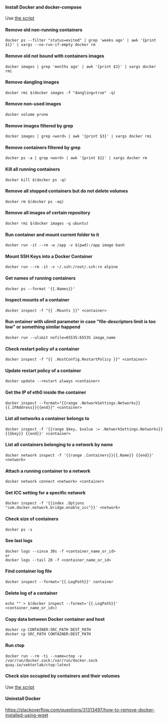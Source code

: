 
#### Install Docker and docker-compose
Use [the script](https://github.com/vitaliykobrin/useful-scripts/blob/master/scripts/install-docker.sh)


#### Remove old non-running containers
```
docker ps --filter "status=exited" | grep 'weeks ago' | awk '{print $1}' | xargs --no-run-if-empty docker rm  
```

#### Remove old not bound with containers images
```
docker images | grep 'months ago' | awk '{print $3}' | xargs docker rmi
```

#### Remove dangling images
```
docker rmi $(docker images -f "dangling=true" -q)  
```

#### Remove non-used images
```
docker volume prune
```

#### Remove images filtered by grep
```
docker images | grep <word> | awk '{print $3}' | xargs docker rmi
```

#### Remove containers filtered by grep
```
docker ps -a | grep <word> | awk '{print $1}' | xargs docker rm
```

#### Kill all running containers
```
docker kill $(docker ps -q)
```

#### Remove all stopped containers but do not delete volumes
```
docker rm $(docker ps -aq)
```

#### Remove all images of certain repository
```
docker rmi $(docker images -q ubuntu)
```

#### Run container and mount current folder to it
```
docker run -it --rm -w /app -v $(pwd):/app image bash
```

#### Mount SSH Keys into a Docker Container
```
docker run --rm -it -v ~/.ssh:/root/.ssh:ro alpine
```

#### Get names of running containers
```
docker ps --format '{{.Names}}'
```

#### Inspect mounts of a container
```
docker inspect -f "{{ .Mounts }}" <container>
```
#### Run ontainer with ulimit parameter in case "file-descriptors limit is too low" or something similar happend
```
docker run --ulimit nofile=65535:65535 image_name
```

#### Check restart policy of a container
```
docker inspect -f "{{ .HostConfig.RestartPolicy }}" <container>
```

#### Update restart policy of a container 
```
docker update --restart always <container>
```

#### Get the IP of eth0 inside the container
```
docker inspect --format="{{range .NetworkSettings.Networks}}{{.IPAddress}}{{end}}" <container>
```

#### List all networks a container belongs to
```
docker inspect -f '{{range $key, $value := .NetworkSettings.Networks}}{{$key}} {{end}}' <container>
```

#### List all containers belonging to a network by name
```
docker network inspect -f '{{range .Containers}}{{.Name}} {{end}}' <network>
```

#### Attach a running container to a network
```
docker network connect <network> <container>
```

#### Get ICC setting for a specific network
```
docker inspect -f '{{index .Options "com.docker.network.bridge.enable_icc"}}' <network>
```

#### Check size of containers
```
docker ps -s
```

#### See last logs
```
docker logs --since 30s -f <container_name_or_id>
or
docker logs --tail 20 -f <container_name_or_id>
```

#### Find container log file
```
docker inspect --format='{{.LogPath}}' container
```

#### Delete log of a container
```
echo "" > $(docker inspect --format='{{.LogPath}}' <container_name_or_id>)
```

#### Copy data between Docker container and host
```
docker cp CONTAINER:SRC_PATH DEST_PATH
docker cp SRC_PATH CONTAINER:DEST_PATH
```

#### Run ctop
```
docker run --rm -ti --name=ctop -v /var/run/docker.sock:/var/run/docker.sock quay.io/vektorlab/ctop:latest
```

#### Check size occupied by containers and their volumes
Use [the script](https://github.com/vitaliykobrin/useful-scripts/blob/master/scripts/docker-size.sh)

#### Uninstall Docker
https://stackoverflow.com/questions/31313497/how-to-remove-docker-installed-using-wget  

